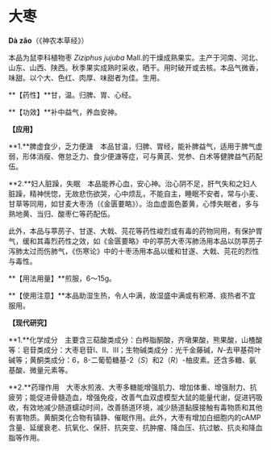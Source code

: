 # 大枣

**Dà zǎo**（《神农本草经》）

本品为鼠李科植物枣 *Ziziphus jujuba* Mall.的干燥成熟果实。主产于河南、河北、山东、山西、陕西。秋季果实成熟时采收，晒干。用时破开或去核。本品气微香，味甜。以个大、色红、肉厚、味甜者为佳。生用。

**【药性】**甘，温。归脾、胃、心经。

**【功效】**补中益气，养血安神。

**【应用】**

**1.**脾虚食少，乏力便溏　本品甘温，归脾、胃经，能补脾益气，适用于脾气虚弱，形体消瘦、倦怠乏力、食少便溏等症，可与黄芪、党参、白术等健脾益气药配伍。

**2.**妇人脏躁，失眠　本品能养心血，安心神。治心阴不足，肝气失和之妇人脏躁，精神恍惚，无故悲伤欲哭，心中烦乱，不能自主，睡眠不安者，常与小麦、甘草等同用，如甘麦大枣汤（《金匮要略》）。治血虚面色萎黄，心悸失眠者，多与熟地黄、当归、酸枣仁等药配伍。

此外，本品与葶苈子、甘遂、大戟、芫花等药性峻烈或有毒的药物同用，有保护胃气，缓和其毒烈药性之效，如《金匮要略》中的葶苈大枣泻肺汤用本品以防葶苈子泻肺太过而伤肺气，《伤寒论》中的十枣汤用本品以缓和甘遂、大戟、芫花的烈性与毒性。

**【用法用量】**煎服，6～15g。

**【使用注意】**本品助湿生热，令人中满，故湿盛中满或有积滞、痰热者不宜服用。

**【现代研究】**

**1.**化学成分　主要含三萜酸类成分：白桦脂酮酸，齐墩果酸，熊果酸，山楂酸等：皂苷类成分：大枣皂苷Ⅰ、Ⅱ、Ⅲ；生物碱类成分：光千金藤碱，*N*-去甲基荷叶碱等；黄酮类成分：6，8-二葡萄糖基-2（*S*）和2（*R*）-柚皮素。还含多糖、氨基酸、微量元素等。

**2.**药理作用　大枣水煎液、大枣多糖能增强肌力、增加体重、增强耐力、抗疲劳；能促进骨髓造血，增强免疫，改善气血双虚模型大鼠的能量代谢，促进钙吸收，有效地减少肠道蠕动时间，改善肠道环境，减少肠道黏膜接触有毒物质和其他有害物质。黄酮类化合物有镇静、催眠作用。此外，大枣有增加白细胞内的cAMP含量、延缓衰老、抗氧化、保肝、抗突变、抗肿瘤、降血压、抗过敏、抗炎和降血脂等作用。